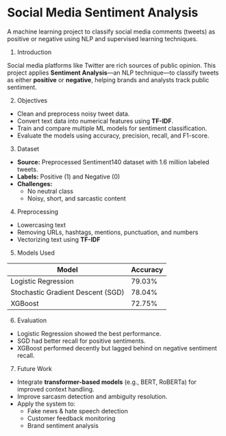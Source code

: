 # Social Media Sentiment Analysis

A machine learning project to classify social media comments (tweets) as positive or negative using NLP and supervised learning techniques.

1) Introduction

Social media platforms like Twitter are rich sources of public opinion. This project applies **Sentiment Analysis**—an NLP technique—to classify tweets as either **positive** or **negative**, helping brands and analysts track public sentiment.

2) Objectives

- Clean and preprocess noisy tweet data.
- Convert text data into numerical features using **TF-IDF**.
- Train and compare multiple ML models for sentiment classification.
- Evaluate the models using accuracy, precision, recall, and F1-score.

3) Dataset

- **Source:** Preprocessed Sentiment140 dataset with 1.6 million labeled tweets.
- **Labels:** Positive (1) and Negative (0)
- **Challenges:** 
  - No neutral class
  - Noisy, short, and sarcastic content

4) Preprocessing

- Lowercasing text  
- Removing URLs, hashtags, mentions, punctuation, and numbers  
- Vectorizing text using **TF-IDF**

5) Models Used

| Model                         | Accuracy |
|------------------------------|----------|
| Logistic Regression          | 79.03%   |
| Stochastic Gradient Descent (SGD) | 78.04%   |
| XGBoost                      | 72.75%   |

6) Evaluation

- Logistic Regression showed the best performance.
- SGD had better recall for positive sentiments.
- XGBoost performed decently but lagged behind on negative sentiment recall.

7) Future Work

- Integrate **transformer-based models** (e.g., BERT, RoBERTa) for improved context handling.
- Improve sarcasm detection and ambiguity resolution.
- Apply the system to:
  - Fake news & hate speech detection
  - Customer feedback monitoring
  - Brand sentiment analysis


